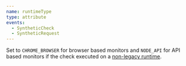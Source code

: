 ```yaml
---
name: runtimeType
type: attribute
events:
  - SyntheticCheck
  - SyntheticRequest
---
```


 Set to `CHROME_BROWSER` for browser based monitors and `NODE_API` for API based monitors if the check executed on a [non-legacy runtime](/docs/synthetics/synthetic-monitoring/using-monitors/new-runtime/).